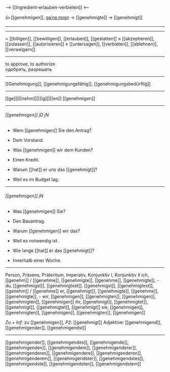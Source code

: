 --> [[Ingredient-erlauben-verbieten]] <--

👍 [[genehmigen]], [ɡəˈneːmɪɡn̩](https://youglish.com/pronounce/genehmigen/german) → [[genehmigte]] → [[genehmigt]]

---

---
= [[billigen]], [[bewilligen]], [[erlauben]], [[gestatten]]
≈ [[akzeptieren]], [[zulassen]], [[autorisieren]]
≠ [[untersagen]], [[verbieten]], [[ablehnen]], [[verweigern]]


---
to approve, to authorize  
одобрять, разрешать

---
[[Genehmigung]], [[genehmigungsfähig]], [[genehmigungsbedürftig]]

---
[[ge]]|[[nehm]]|[[ig]]|[[en]]
[[genehmigen]]


---
###### [[genehmigen]] jD jN
- Wem [[genehmigen]] Sie den Antrag?
- Dem Vorstand.

- Was [[genehmigen]] wir dem Kunden?
- Einen Kredit.

- Warum [[hat]] er uns das [[genehmigt]]?
- Weil es im Budget lag.

---
###### [[genehmigen]] jN
- Was [[genehmigen]] Sie?
- Den Bauantrag.

- Warum [[genehmigen]] wir das?
- Weil es notwendig ist.

- Wie lange [[hat]] er das [[genehmigt]]?
- Innerhalb einer Woche.

---
Person, Präsens, Präteritum, Imperativ, Konjunktiv I, Konjunktiv II
ich, [[genehm]] / [[genehme]], [[genehmigte]], [[genehme]], [[genehmigte]], -
du, [[genehmigst]], [[genehmigtest]], [[genehmigst]], [[genehmigtest]], [[genehm]] / [[genehme]]
er, [[genehmigt]], [[genehmigte]], [[genehme]], [[genehmigte]], -
wir, [[genehmigen]], [[genehmigten]], [[genehmigen]], [[genehmigten]], [[genehmigen]]
ihr, [[genehmigt]], [[genehmigtet]], [[genehmigt]], [[genehmigtet]], [[genehmigt]]
sie, [[genehmigen]], [[genehmigten]], [[genehmigen]], [[genehmigten]], [[genehmigen]]

*Zu + Inf*: zu [[genehmigen]], *P2*: [[genehmigt]]
Adjektive: [[genehmigend]], [[genehmigender]], [[genehmigendst]]

---
[[genehmigender]], [[genehmigendes]], [[genehmigende]], [[genehmigenden]], [[genehmigendem]], [[genehmigenderer]], [[genehmigenderes]], [[genehmigendere]], [[genehmigenderen]], [[genehmigenderem]], [[genehmigendster]], [[genehmigendstes]], [[genehmigendste]], [[genehmigendsten]], [[genehmigendstem]]